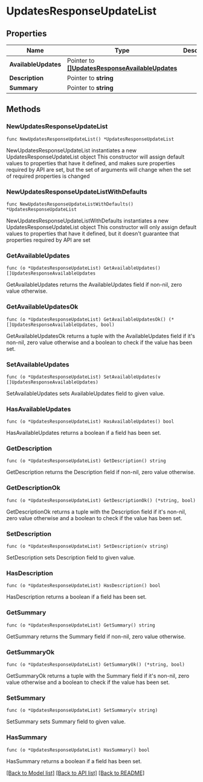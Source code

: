 # UpdatesResponseUpdateList

## Properties

Name | Type | Description | Notes
------------ | ------------- | ------------- | -------------
**AvailableUpdates** | Pointer to [**[]UpdatesResponseAvailableUpdates**](UpdatesResponse_available_updates.md) |  | [optional] 
**Description** | Pointer to **string** |  | [optional] 
**Summary** | Pointer to **string** |  | [optional] 

## Methods

### NewUpdatesResponseUpdateList

`func NewUpdatesResponseUpdateList() *UpdatesResponseUpdateList`

NewUpdatesResponseUpdateList instantiates a new UpdatesResponseUpdateList object
This constructor will assign default values to properties that have it defined,
and makes sure properties required by API are set, but the set of arguments
will change when the set of required properties is changed

### NewUpdatesResponseUpdateListWithDefaults

`func NewUpdatesResponseUpdateListWithDefaults() *UpdatesResponseUpdateList`

NewUpdatesResponseUpdateListWithDefaults instantiates a new UpdatesResponseUpdateList object
This constructor will only assign default values to properties that have it defined,
but it doesn't guarantee that properties required by API are set

### GetAvailableUpdates

`func (o *UpdatesResponseUpdateList) GetAvailableUpdates() []UpdatesResponseAvailableUpdates`

GetAvailableUpdates returns the AvailableUpdates field if non-nil, zero value otherwise.

### GetAvailableUpdatesOk

`func (o *UpdatesResponseUpdateList) GetAvailableUpdatesOk() (*[]UpdatesResponseAvailableUpdates, bool)`

GetAvailableUpdatesOk returns a tuple with the AvailableUpdates field if it's non-nil, zero value otherwise
and a boolean to check if the value has been set.

### SetAvailableUpdates

`func (o *UpdatesResponseUpdateList) SetAvailableUpdates(v []UpdatesResponseAvailableUpdates)`

SetAvailableUpdates sets AvailableUpdates field to given value.

### HasAvailableUpdates

`func (o *UpdatesResponseUpdateList) HasAvailableUpdates() bool`

HasAvailableUpdates returns a boolean if a field has been set.

### GetDescription

`func (o *UpdatesResponseUpdateList) GetDescription() string`

GetDescription returns the Description field if non-nil, zero value otherwise.

### GetDescriptionOk

`func (o *UpdatesResponseUpdateList) GetDescriptionOk() (*string, bool)`

GetDescriptionOk returns a tuple with the Description field if it's non-nil, zero value otherwise
and a boolean to check if the value has been set.

### SetDescription

`func (o *UpdatesResponseUpdateList) SetDescription(v string)`

SetDescription sets Description field to given value.

### HasDescription

`func (o *UpdatesResponseUpdateList) HasDescription() bool`

HasDescription returns a boolean if a field has been set.

### GetSummary

`func (o *UpdatesResponseUpdateList) GetSummary() string`

GetSummary returns the Summary field if non-nil, zero value otherwise.

### GetSummaryOk

`func (o *UpdatesResponseUpdateList) GetSummaryOk() (*string, bool)`

GetSummaryOk returns a tuple with the Summary field if it's non-nil, zero value otherwise
and a boolean to check if the value has been set.

### SetSummary

`func (o *UpdatesResponseUpdateList) SetSummary(v string)`

SetSummary sets Summary field to given value.

### HasSummary

`func (o *UpdatesResponseUpdateList) HasSummary() bool`

HasSummary returns a boolean if a field has been set.


[[Back to Model list]](../README.md#documentation-for-models) [[Back to API list]](../README.md#documentation-for-api-endpoints) [[Back to README]](../README.md)


